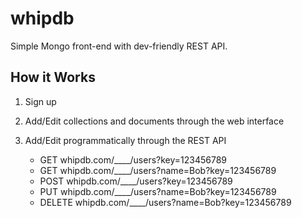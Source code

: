 # whipdb
Simple Mongo front-end with dev-friendly REST API.

## How it Works
1. Sign up
2. Add/Edit collections and documents through the web interface
3. Add/Edit programmatically through the REST API

	- GET	whipdb.com/\_\_\_\_/users?key=123456789
	- GET	whipdb.com/\_\_\_\_/users?name=Bob?key=123456789
	- POST	whipdb.com/\_\_\_\_/users?key=123456789
	- PUT	whipdb.com/\_\_\_\_/users?name=Bob?key=123456789
	- DELETE	whipdb.com/\_\_\_\_/users?name=Bob?key=123456789